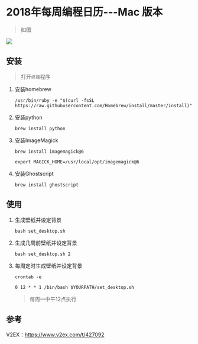 # 2018年每周编程日历---Mac 版本

> 如图

![](./data/code\_calendar\_wallpaper\_06.jpg)

## 安装

> 打开`终端`程序

1. 安装homebrew

	  `/usr/bin/ruby -e "$(curl -fsSL https://raw.githubusercontent.com/Homebrew/install/master/install)"`

2. 安装python

      `brew install python`

3. 安装ImageMagick

      `brew install imagemagick@6`

      `export MAGICK_HOME=/usr/local/opt/imagemagick@6`

4. 安装Ghostscript

      `brew install ghostscript`

## 使用

1. 生成壁纸并设定背景

      `bash set_desktop.sh`

      
2. 生成几周前壁纸并设定背景

      `bash set_desktop.sh 2`


3. 每周定时生成壁纸并设定背景

      `crontab -e`

	  `0 12 * * 1 /bin/bash $YOURPATH/set_desktop.sh` 

	  > 每周一中午12点执行

## 参考

V2EX：https://www.v2ex.com/t/427092
